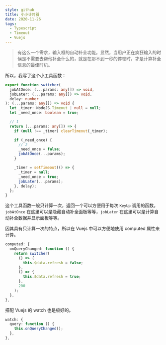 ```yaml
---
style: github
title: 小小计时器
date: 2020-11-26
tags:
  - Typescript
  - Timeout
  - Vuejs
---
```


> 有这么一个需求，输入框的自动补全功能。显然，当用户正在疯狂输入的时候是不需要去帮他补全什么的，就是在那不到一秒的停顿时，才是计算补全信息的最佳时机。

所以，我写了这个小工具函数：

```typescript
export function switcher(
  jobAtOnce: (...params: any[]) => void,
  jobLater: (...params: any[]) => void,
  delay: number
): (...params: any[]) => void {
  let _timer: NodeJS.Timeout | null = null;
  let _need_once: boolean = true;

  // 1
  return (...params: any[]) => {
    if (null !== _timer) clearTimeout(_timer);

    if (_need_once) {
      // 2
      _need_once = false;
      jobAtOnce(...params);
    }

    _timer = setTimeout(() => {
      _timer = null;
      _need_once = true;
      jobLater(...params);
    }, delay);
  };
}
```

这个工具函数一般只计算一次，返回一个可以方便用于每次 `KeyUp` 调用的函数。
`jobAtOnce` 在这里可以是隐藏自动补全面板等等，`jobLater` 在这里可以是计算自动补全数据并显示面板等等。

因其具有只计算一次的特点，所以在 Vuejs 中可以方便地使用 computed 属性来计算。

```typescript
computed: {
  onQueryChanged: function () {
    return switcher(
      () => {
        this.$data.refresh = false;
      },
      () => {
        this.$data.refresh = true;
      },
      200
    );
  },
},
```

搭配 Vuejs 的 watch 也是极好的。

```typescript
watch: {
  query: function () {
    this.onQueryChanged();
  },
},
```
